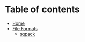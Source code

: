 # Table of contents

* [Home](README.md)
* [File Formats](index.md)
  * [sqpack](file-formats/sqpack.md)

